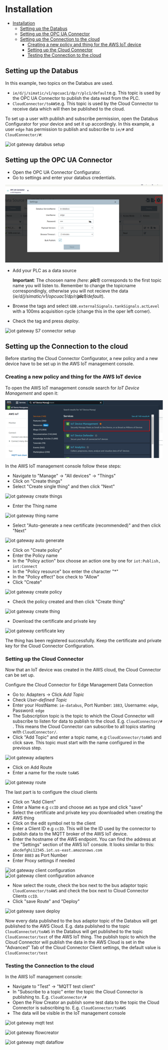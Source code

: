# Installation

- [Installation](#installation)
  - [Setting up the Databus](#setting-up-the-databus)
  - [Setting up the OPC UA Connector](#setting-up-the-opc-ua-connector)
  - [Setting up the Connection to the cloud](#setting-up-the-connection-to-the-cloud)
    - [Creating a new policy and thing for the AWS IoT device](#creating-a-new-policy-and-thing-for-the-aws-iot-device)
    - [Setting up the Cloud Connector](#setting-up-the-cloud-connector)
    - [Testing the Connection to the cloud](#testing-the-connection-to-the-cloud)

## Setting up the Databus

In this example, two topics on the Databus are used.

- `ie/d/j/simatic/v1/opcuac1/dp/r/plc1/default`e.g. This topic is used by the OPC UA Connector to publish the data read from the PLC.
- `CloudConnector/toAWS`e.g. This topic is used by the Cloud Connector to receive data which will then be published to the cloud.

To set up a user with publish and subscribe permission, open the Databus Configurator for your device and set it up accordingly. In this example, a user `edge` has permission to publish and subscribe to `ie/#` and `CloudConnector/#`:

![iot gateway databus setup](./graphics/iot-gateway-databus-setup.png)

## Setting up the OPC UA Connector

- Open the OPC UA Connector Configurator.
- Go to settings and enter your databus credentials.

![iot gateway opcua connector settings](./graphics/iot-gateway-opcuacon-settings.png)

- Add your PLC as a data source 
  
  **Important**: The choosen name *(here: **plc1**)* corresponds to the first topic name you will listen to. Remember to change the topicname correspondingly, otherwise you will not recieve the data (*ie/d/j/simatic/v1/opcuac1/dp/r/**plc1**/default*).

- Browse the tags and select  `GDB.externalSignals.tankSignals.actLevel` with a 100ms acquisition cycle (change this in the oper left corner).
- Check the tag and press *deploy*.

![iot gateway S7 connector setup](./graphics/iot-gateway-s7connector-setup.png)

## Setting up the Connection to the cloud

Before starting the Cloud Connector Configurator, a new policy and a new device have to be set up in the AWS IoT management console.

### Creating a new policy and thing for the AWS IoT device

To open the AWS IoT management console search for *IoT Device Management* and open it:

![iot gateway AWS iotManagement](./graphics/iot-gateway-aws-iotmanagement.png)

In the AWS IoT management console follow these steps:

- Navigate to "Manage" -> "All devices" -> "Things"
- Click on "Create things"
- Select "Create single thing" and then click "Next"

![iot gateway create things](./graphics/iot-gateway-create-things.png)

- Enter the Thing name

![iot gateway thing name](./graphics/iot-gateway-thing-name.png)

- Select "Auto-generate a new certificate (recommended)" and then click "Next"

![iot gateway auto generate](./graphics/iot-gateway-auto-generate.png)

- Click on "Create policy"
- Enter the Policy name
- In the "Policy action" box choose an action one by one for `iot:Publish, iot:Connect`
- In the "Policy resource" box enter the character "*"
- In the "Policy effect" box check to "Allow"
- Click "Create"

![iot gateway create policy](./graphics/iot-gateway-create-policy.png)

- Check the policy created and then click "Create thing"

![iot gateway create thing](./graphics/iot-gateway-create-thing.png)

- Download the certificate and private key

![iot gateway certificate key](./graphics/iot-gateway-certificate-key.png)

The thing has been registered successfully. Keep the certificate and private key for the Cloud Connector Configuration.

### Setting up the Cloud Connector

Now that an IoT device was created in the AWS cloud, the Cloud Connector can be set up.

Configure the Cloud Connector for Edge Management Data Connection

- Go to: Adapters -> Click *Add Topic*
- Check *User-defined Topic*
- Enter your HostName: `ie-databus`, Port Number: `1883`, Username: `edge`, Password: `edge`
- The Subscription topic is the topic to which the Cloud Connector will subscribe to listen for data to publish to the cloud. E.g. `CloudConnector/#` . This means the Cloud Connector can subscribe to all topics starting with `CloudConnector/`.
- Click "Add Topic" and enter a topic name, e.g `CloudConnector/toAWS` and click save. This topic must start with the name configured in the previous step.

![iot gateway adapters](./graphics/iot-gateway-adapters.png)

- Click on Add Route 
- Enter a name for the route `toAWS`

![iot gateway route](./graphics/iot-gateway-route.png)

The last part is to configure the cloud clients

- Click on "Add Client"
- Enter a Name e.g `ccID` and choose `AWS` as type and click "save"
- Select the certificate and private key you downloaded when creating the AWS thing
- Click on the edit symbol net to the client
- Enter a Client ID e.g `ccID`. This will be the ID used by the connector to publish data to the MQTT broker of the AWS IoT device.
- Enter the hostname of the AWS endpoint. You can find the address at the "Settings" section of the AWS IoT console. It looks similar to this: `abcdefghi12345.iot.us-east.amazonaws.com`
- Enter `8883` as Port Number
- Enter Proxy settings if needed

![iot gateway client configuration](./graphics/iot-gateway-client-configuration.png)
![iot gateway client configuration advance](./graphics/iot-gateway-client-configuration-advance.png)

- Now select the route, check the box next to the bus adaptor topic `CloudConnector/toAWS` and check the box next to Cloud Connector Clients `ccID`.
- Click "save Route" and "Deploy"

![iot gateway save deploy](./graphics/iot-gateway-save-deploy.png)

Now every data published to the bus adaptor topic of the Databus will get published to the AWS Cloud.
E.g. data published to the topic `CloudConnectot/toAWS` in the Databus will get published to the topic `CloudConnector/test` of the AWS IoT thing. The publish topic to which the Cloud Connector will publish the data in the AWS Cloud is set in the "Advanced" Tab of the Cloud Connector Client settings, the default value is `CloudConnector/test`

### Testing the Connection to the cloud

In the AWS IoT management console:

- Navigate to "Test" -> "MQTT test client"
- In "Subscribe to a topic" enter the topic the Cloud Connector is publishing to. E.g. `CloudConnector/#`
- Open the Flow Creator an publish some test data to the topic the Cloud Connector is subscribing to. E.g. `CloudConnector/toAWS`
- The data will be visible in the IoT management console

![iot gateway mqtt test](./graphics/iot-gateway-mqtt-test.png)

![iot gateway flowcreator](./graphics/iot-gateway-flowcreator.png)

![iot gateway mqtt dataflow](./graphics/iot-gateway-mqtt-dataflow.png)